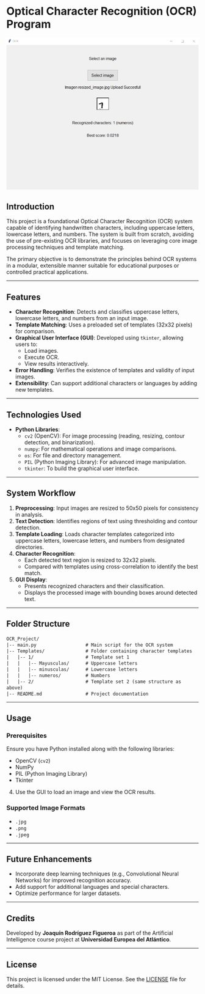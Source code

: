 # Optical Character Recognition (OCR) Program

![Screenshot of the Program](UI_picture.png)


## Introduction
This project is a foundational Optical Character Recognition (OCR) system capable of identifying handwritten characters, including uppercase letters, lowercase letters, and numbers. The system is built from scratch, avoiding the use of pre-existing OCR libraries, and focuses on leveraging core image processing techniques and template matching.

The primary objective is to demonstrate the principles behind OCR systems in a modular, extensible manner suitable for educational purposes or controlled practical applications.

---

## Features
- **Character Recognition**: Detects and classifies uppercase letters, lowercase letters, and numbers from an input image.
- **Template Matching**: Uses a preloaded set of templates (32x32 pixels) for comparison.
- **Graphical User Interface (GUI)**: Developed using `tkinter`, allowing users to:
  - Load images.
  - Execute OCR.
  - View results interactively.
- **Error Handling**: Verifies the existence of templates and validity of input images.
- **Extensibility**: Can support additional characters or languages by adding new templates.

---

## Technologies Used
- **Python Libraries**:
  - `cv2` (OpenCV): For image processing (reading, resizing, contour detection, and binarization).
  - `numpy`: For mathematical operations and image comparisons.
  - `os`: For file and directory management.
  - `PIL` (Python Imaging Library): For advanced image manipulation.
  - `tkinter`: To build the graphical user interface.

---

## System Workflow
1. **Preprocessing**: Input images are resized to 50x50 pixels for consistency in analysis.
2. **Text Detection**: Identifies regions of text using thresholding and contour detection.
3. **Template Loading**: Loads character templates categorized into uppercase letters, lowercase letters, and numbers from designated directories.
4. **Character Recognition**:
   - Each detected text region is resized to 32x32 pixels.
   - Compared with templates using cross-correlation to identify the best match.
5. **GUI Display**:
   - Presents recognized characters and their classification.
   - Displays the processed image with bounding boxes around detected text.

---

## Folder Structure
```
OCR_Project/
|-- main.py                  # Main script for the OCR system
|-- Templates/               # Folder containing character templates
|   |-- 1/                   # Template set 1
|   |   |-- Mayusculas/      # Uppercase letters
|   |   |-- minusculas/      # Lowercase letters
|   |   |-- numeros/         # Numbers
|   |-- 2/                   # Template set 2 (same structure as above)
|-- README.md                # Project documentation
```

---

## Usage
### Prerequisites
Ensure you have Python installed along with the following libraries:
- OpenCV (`cv2`)
- NumPy
- PIL (Python Imaging Library)
- Tkinter

4. Use the GUI to load an image and view the OCR results.

### Supported Image Formats
- `.jpg`
- `.png`
- `.jpeg`

---

## Future Enhancements
- Incorporate deep learning techniques (e.g., Convolutional Neural Networks) for improved recognition accuracy.
- Add support for additional languages and special characters.
- Optimize performance for larger datasets.

---

## Credits
Developed by **Joaquín Rodríguez Figueroa** as part of the Artificial Intelligence course project at **Universidad Europea del Atlántico**.

---

## License
This project is licensed under the MIT License. See the [LICENSE](LICENSE) file for details.
